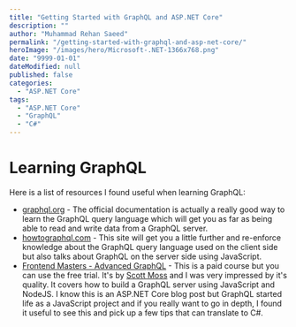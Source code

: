 ```yaml
---
title: "Getting Started with GraphQL and ASP.NET Core"
description: ""
author: "Muhammad Rehan Saeed"
permalink: "/getting-started-with-graphql-and-asp-net-core/"
heroImage: "/images/hero/Microsoft-.NET-1366x768.png"
date: "9999-01-01"
dateModified: null
published: false
categories:
  - "ASP.NET Core"
tags:
  - "ASP.NET Core"
  - "GraphQL"
  - "C#"
---
```


# Learning GraphQL

Here is a list of resources I found useful when learning GraphQL:

- [graphql.org](https://graphql.org/learn/) - The official documentation is actually a really good way to learn the GraphQL query language which will get you as far as being able to read and write data from a GraphQL server.
- [howtographql.com](https://www.howtographql.com/basics/0-introduction/) - This site will get you a little further and re-enforce knowledge about the GraphQL query language used on the client side but also talks about GraphQL on the server side using JavaScript.
- [Frontend Masters - Advanced GraphQL](https://frontendmasters.com/courses/advanced-graphql/) - This is a paid course but you can use the free trial. It's by [Scott Moss](https://twitter.com/scotups) and I was very impressed by it's quality. It covers how to build a GraphQL server using JavaScript and NodeJS. I know this is an ASP.NET Core blog post but GraphQL started life as a JavaScript project and if you really want to go in depth, I found it useful to see this and pick up a few tips that can translate to C#.
